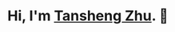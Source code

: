 <h1 align="center">Hi, I'm <a href="https://tshzhu.github.io/">Tansheng Zhu</a>. 👋 </h1>

<!-- <div align="center"> <img align="center" src="https://github-readme-stats.vercel.app/api/top-langs/?username=than-sing&layout=compact"> </div> -->
<!-- <div align="center"> <img align="center" src="https://github-readme-activity-graph.vercel.app/graph?username=than-sing&theme=xcode&bg_color=FF000000&hide_border=true"> </div> -->
